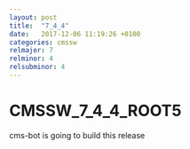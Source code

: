 ```yaml
---
layout: post
title:  "7_4_4"
date:   2017-12-06 11:19:26 +0100
categories: cmssw
relmajor: 7
relminor: 4
relsubminor: 4
---
```


# CMSSW_7_4_4_ROOT5
cms-bot is going to build this release
